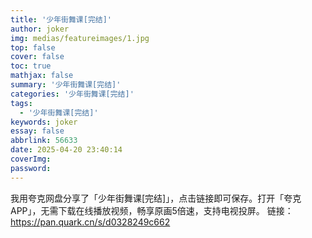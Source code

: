 ```yaml
---
title: '少年街舞课[完结]'
author: joker
img: medias/featureimages/1.jpg
top: false
cover: false
toc: true
mathjax: false
summary: '少年街舞课[完结]'
categories: '少年街舞课[完结]'
tags:
  - '少年街舞课[完结]'
keywords: joker
essay: false
abbrlink: 56633
date: 2025-04-20 23:40:14
coverImg:
password:
---
```


我用夸克网盘分享了「少年街舞课[完结]」，点击链接即可保存。打开「夸克APP」，无需下载在线播放视频，畅享原画5倍速，支持电视投屏。
链接：https://pan.quark.cn/s/d0328249c662
